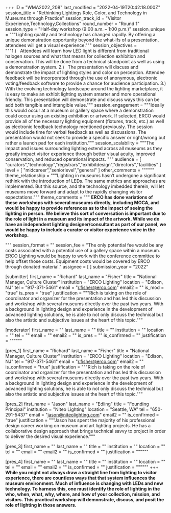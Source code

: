 +++
ID = "WMA2022_208"
last_modified = "2022-04-19T20:42:18.000Z"
session_title = "Rethinking Lightings Role, Color, and Technology in Museums through Practice"
session_track_id = "Visitor Experience,Technology,Collections"
round_number = "Round 1"
session_type = "Half-day workshop (9:00 a.m. – 1:00 p.m.)"
session_unique = """Lighting quality and technology has changed rapidly. By offering a unique demonstration opportunity beyond the what-ifs of a presentation, attendees will get a visual experience."""
session_objectives = """1.)   Attendees will learn how LED light is different from traditional halogen sources and what that means for collection exhibition and conservation. This will be done from a technical standpoint as well as using a demonstration system.
2.)   The presentation will discuss and demonstrate the impact of lighting styles and color on perception. Attendee feedback will be incorporated through the use of anonymous, electronic voting/feedback software to provide a chance for audience participation.
3.)	With the evolving technology landscape around the lighting marketplace, it is easy to make an exhibit lighting system smarter and more operational friendly. This presentation will demonstrate and discuss ways this can be add both tangible and intangible value."""
session_engagement = """Ideally this would occur at a museum or gallery space where a demonstration could occur using an existing exhibition or artwork. If selected, ERCO would provide all of the necessary lighting equipment (fixtures, track, etc.) as well as electronic feedback technology mentioned previously. The session would include time for verbal feedback as well as discussions. The presentation would not seek to provide a specific answer or right/wrong but rather a launch pad for each institution."""
session_scalability = """The impact and issues surrounding lighting extend across all museums as they greatly impact visitor experience through better visual acuity, improved conservation, and reduced operational impacts.
"""
audience = [ "curators","technology","registrars","exhibitdesign","directors","facilities" ]
level = [ "midcareer","seniorlevel","general" ]
other_comments = """"""
theme_relationship = """Lighting in museums hasn’t undergone a significant rethink with the introduction of LEDs. The same metrics and approaches are implemented. But this source, and the technology imbedded therein, will let museums move forward and adapt to the rapidly changing visitor expectations."""
theme_comments = """  **ERCO has done variations of these workshops with several museums directly, including MOCA, and would be happy to provide references as to the impact of seeing the lighting in person. We believe this sort of conversation is important due to the role of light in a museum and its impact of the artwork. While we do have an independent lighting designer/consultant as part of our panel, we would be happy to include a curator or visitor experience voice in the workshop.**
  
"""
session_format = ""
session_fee = "The only potential fee would be any costs associated with a potential use of a gallery space within a museum. ERCO Lighting would be happy to work with the conference committee to help offset those costs. Equipment costs would be covered by ERCO through donated material."
assignee = [  ]
submission_year = "2022"

[submitter]
first_name = "Richard"
last_name = "Fisher"
title = "National Manager, Culture Cluster"
institution = "ERCO Lighting"
location = "Edison, NJ"
tel = "917-371-5461"
email = "r.fisher@erco.com"
email2 = ""
is_mod = "true"
is_pres = "true"
justification = """Rich is taking on the role of coordinator and organizer for the presentation and has led this discussion and workshop with several museums directly over the past two years. With a background in lighting design and experience in the development of advanced lighting solutions, he is able to not only discuss the technical but also the artistic and subjective issues at the heart of this topic."""

[moderator]
first_name = ""
last_name = ""
title = ""
institution = ""
location = ""
tel = ""
email = ""
email2 = ""
is_pres = ""
is_confirmed = ""
justification = """"""

[pres_1]
first_name = "Richard"
last_name = "Fisher"
title = "National Manager, Culture Cluster"
institution = "ERCO Lighting"
location = "Edison, NJ"
tel = "917-371-5461"
email = "r.fisher@erco.com"
email2 = ""
is_confirmed = "true"
justification = """Rich is taking on the role of coordinator and organizer for the presentation and has led this discussion and workshop with several museums directly over the past two years. With a background in lighting design and experience in the development of advanced lighting solutions, he is able to not only discuss the technical but also the artistic and subjective issues at the heart of this topic."""

[pres_2]
first_name = "Jason"
last_name = "Edling"
title = "Founding Principal"
institution = "Niteo Lighting"
location = "Seattle, WA"
tel = "650-291-5437"
email = "jason@niteolighting.com"
email2 = ""
is_confirmed = "true"
justification = """Jason has spent the majority of his professional design career working on museum and art lighting projects. He has a collaborative design approach that brings technical savvy to project in order to deliver the desired visual experience."""

[pres_3]
first_name = ""
last_name = ""
title = ""
institution = ""
location = ""
tel = ""
email = ""
email2 = ""
is_confirmed = ""
justification = """"""

[pres_4]
first_name = ""
last_name = ""
title = ""
institution = ""
location = ""
tel = ""
email = ""
email2 = ""
is_confirmed = ""
justification = """"""
+++
**While you might not always draw a straight line from lighting to visitor experience, there are countless ways that that system influences the museum environment. Much of influence is changing with LEDs and new technology. To harness this, one must identify the role of lighting in the who, when, what, why, where, and how of your collection, mission, and visitors. This practical workshop will demonstrate, discuss, and posit the role of lighting in those answers.**
